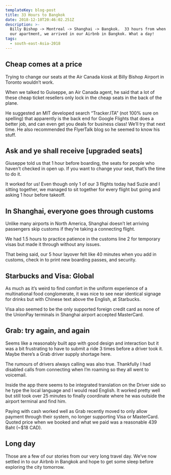```yaml
---
templateKey: blog-post
title: 33 Hours to Bangkok
date: 2018-12-10T20:46:02.251Z
description: >-
  Billy Bishop -> Montreal -> Shanghai -> Bangkok.  33 hours from when we left
  our apartment, we arrived in our Airbnb in Bangkok. What a day!
tags:
  - south-east-Asia-2018
---
```

## Cheap comes at a price 

Trying to change our seats at the Air Canada kiosk at Billy Bishop Airport in Toronto wouldn’t work. 

When we talked to Guiseppe, an Air Canada agent, he said that a lot of these cheap ticket resellers only lock in the cheap seats in the back of the plane. 

He suggested an MIT developed search “Tracker.ITA” (not 100% sure on spelling) that apparently is the back end for Google Flights that does a better job, and can even get you deals for business class! We’ll try that next time. He also recommended the FlyerTalk blog so he seemed to know his stuff.

## Ask and ye shall receive [upgraded seats]
Giuseppe told us that 1 hour before boarding, the seats for people who haven’t checked in open up. If you want to change your seat, that’s the time to do it. 

It worked for us! Even though only 1 of our 3 flights today had Suzie and I sitting together, we managed to sit together for every flight but going and asking 1 hour before takeoff.

## In Shanghai, everyone goes through customs

Unlike many airports in North America, Shanghai doesn’t let arriving passengers skip customs if they’re taking a connecting flight. 

We had 1.5 hours to practice patience in the customs line 2 for temporary visas but made it through without any issues.

That being said, our 5 hour layover felt like 40 minutes when you add in customs, check in to print new boarding passes, and security. 

## Starbucks and Visa: Global

As much as it’s weird to find comfort in the uniform experience of a multinational food conglomerate, it was nice to see near identical signage for drinks but with Chinese text above the English, at Starbucks. 

Visa also seemed to be the only supported foreign credit card as none of the UnionPay terminals in Shanghai airport accepted MasterCard. 

## Grab: try again, and again

Seems like a reasonably built app with good design and interaction but it was a bit frustrating to have to submit a ride 3 times before a driver took it. Maybe there’s a Grab driver supply shortage here. 

The rumours of drivers always calling was also true. Thankfully I had disabled calls from connecting when I’m roaming so they all went to voicemail. 

Inside the app there seems to be integrated translation on the Driver side so he type the local language and I would read English. It worked pretty well but still took over 25 minutes to finally coordinate where he was outside the airport terminal and find him.

Paying with cash worked well as Grab recently moved to only allow payment through their system, no longer supporting Visa or MasterCard. Quoted price when we booked and what we paid was a reasonable 439 Baht (~$18 CAD). 

## Long day

Those are a few of our stories from our very long travel day. We’ve now settled in to our Airbnb in Bangkok and hope to get some sleep before exploring the city tomorrow. 
